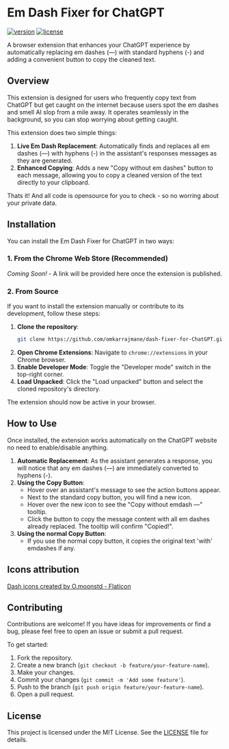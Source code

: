# Em Dash Fixer for ChatGPT

[![version](https://img.shields.io/badge/version-1.0.1-blue.svg)](https://github.com/omkarrajmane/dash-fixer-for-ChatGPT)
[![license](https://img.shields.io/badge/license-MIT-green.svg)](https://opensource.org/licenses/MIT)

A browser extension that enhances your ChatGPT experience by automatically replacing em dashes (—) with standard hyphens (-) and adding a convenient button to copy the cleaned text.

## Overview

This extension is designed for users who frequently copy text from ChatGPT but get caught on the internet because users spot the em dashes and smell AI slop from a mile away. It operates seamlessly in the background, so you can stop worrying about getting caught.

This extension does two simple things:

1.  **Live Em Dash Replacement**: Automatically finds and replaces all em dashes (—) with hyphens (-) in the assistant's responses messages as they are generated.
2.  **Enhanced Copying**: Adds a new "Copy without em dashes" button to each message, allowing you to copy a cleaned version of the text directly to your clipboard.

Thats it! And all code is opensource for you to check - so no worring about your private data.

## Installation

You can install the Em Dash Fixer for ChatGPT in two ways:

### 1. From the Chrome Web Store (Recommended)

_Coming Soon!_ - A link will be provided here once the extension is published.

### 2. From Source

If you want to install the extension manually or contribute to its development, follow these steps:

1.  **Clone the repository**:
    ```bash
    git clone https://github.com/omkarrajmane/dash-fixer-for-ChatGPT.git
    ```
2.  **Open Chrome Extensions**: Navigate to `chrome://extensions` in your Chrome browser.
3.  **Enable Developer Mode**: Toggle the "Developer mode" switch in the top-right corner.
4.  **Load Unpacked**: Click the "Load unpacked" button and select the cloned repository's directory.

The extension should now be active in your browser.

## How to Use

Once installed, the extension works automatically on the ChatGPT website no need to enable/disable anything.

1.  **Automatic Replacement**: As the assistant generates a response, you will notice that any em dashes (—) are immediately converted to hyphens (-).
2.  **Using the Copy Button**:
    - Hover over an assistant's message to see the action buttons appear.
    - Next to the standard copy button, you will find a new icon.
    - Hover over the new icon to see the "Copy without emdash —" tooltip.
    - Click the button to copy the message content with all em dashes already replaced. The tooltip will confirm "Copied!".
3.  **Using the normal Copy Button**:
    - If you use the normal copy button, it copies the original text 'with' emdashes if any.

## Icons attribution

<a href="https://www.flaticon.com/free-icons/dash" title="dash icons">Dash icons created by O.moonstd - Flaticon</a>

## Contributing

Contributions are welcome! If you have ideas for improvements or find a bug, please feel free to open an issue or submit a pull request.

To get started:

1.  Fork the repository.
2.  Create a new branch (`git checkout -b feature/your-feature-name`).
3.  Make your changes.
4.  Commit your changes (`git commit -m 'Add some feature'`).
5.  Push to the branch (`git push origin feature/your-feature-name`).
6.  Open a pull request.

## License

This project is licensed under the MIT License. See the [LICENSE](LICENSE) file for details.
